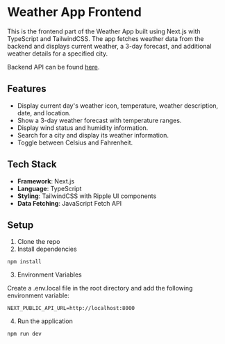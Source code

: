 # Weather App Frontend

This is the frontend part of the Weather App built using Next.js with TypeScript and TailwindCSS. The app fetches weather data from the backend and displays current weather, a 3-day forecast, and additional weather details for a specified city.

Backend API can be found [here](https://github.com/AndyCodez/weather-app-backend).

## Features

- Display current day's weather icon, temperature, weather description, date, and location.
- Show a 3-day weather forecast with temperature ranges.
- Display wind status and humidity information.
- Search for a city and display its weather information.
- Toggle between Celsius and Fahrenheit.

## Tech Stack

- **Framework**: Next.js
- **Language**: TypeScript
- **Styling**: TailwindCSS with Ripple UI components
- **Data Fetching**: JavaScript Fetch API

## Setup
1. Clone the repo
2. Install dependencies
```
npm install
```
3. Environment Variables

Create a .env.local file in the root directory and add the following environment variable:
```
NEXT_PUBLIC_API_URL=http://localhost:8000
```

4. Run the application

```
npm run dev
```
